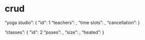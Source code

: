 # crud

“yoga studio”: {
  "id": 1
  “teachers”: <String>,
  “time slots”: <String>,
  “cancellation”: <Boolean>
}

“classes”: {
  "id": 2
  “poses”: <String>,
  “size”: <Number>,
  “heated”: <Boolean>
}
